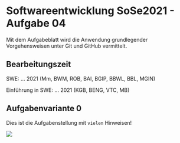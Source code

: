 # Softwareentwicklung SoSe2021 - Aufgabe 04

Mit dem Aufgabeblatt wird die Anwendung grundlegender Vorgehensweisen unter Git und GitHub vermittelt.

## Bearbeitungszeit

SWE: ... 2021 (Mm, BWM, ROB, BAI, BGIP, BBWL, BBL, MGIN)

Einführung in SWE: ... 2021 (KGB, BENG, VTC, MB)

## Aufgabenvariante 0

Dies ist die Aufgabenstellung mit `vielen` Hinweisen!

![](https://www.plantuml.com/plantuml/svg/hLHDRlCs4Dth58DqLq1HskuCg8Zx4oCmKWJfhe4GKDA8OasHwd2OD35ycnwZkroir8zZows55FWM1Zt3ntblgCUvTYo8VQCZKR0bM7jJulZ_JYZ3uOSq9dx2PzIs3N4FW_Zx8mmimdwbZ69b3Jm-ripj8abQBKnN_xAmJTAJRPU-aY97kBhQGVZF96IMHMaAjzrXePLJIDv8IDFeK7_Aje2rDPMIdiGHdmk4fItSfLHS-xpdH9DOaiAejnxfzf4oCcwmoP5S7AhQc54qBcc44RBRAso9CU6pmfTOEAUaQT1mN5cANwsd7hvzwFUdMdOmP5sMpSXV6eqIZuLBhqgSIAzGi2TqYNBEXsLx9nmZ1NLmssTsmvfbSC5_yXFRfwQyc98UFje2u3V_Wihv_Vd-pfjMOzVPuSv5mUfPC1xfdMa4xgnHR7jLzsH_nmr77vmGdwAJfAS6PQ0bAmcTIv83vSV9unhJ9lOtXw6YWnz8cA96TnO_wH0DV1CPomYaPCqHVFrHpg0Fz89HTTcrRGTuYGJXReCtQw4PkxqRIuqOgmdje2aZD2LqPS-h-D4sZM8qdzRvxOdEdqc-_sNU3eqhNQBxFynfEZeJqlGy77vbGOmm_wI6A2cirYAt9BXxCYyX6GzUZOKfuzPh7HF-4M9sIK4umCHa0xQhplXQ6OJxa8Snlvj4MNRMLB2O864Ek3ILfN9m-fVkB-0yJtBZ-71V4OwfiVyXVzpvE3B06bZrrFifacNdtdDePzBFBwAeStIkZz0Czj5O3UvHfdh_Mvww9-myO56pAsf2bMyi4MxOqnbRpTZrknExhlUb-XTqWxL6-hSGWXM9IctEy4s-NT3CZE2R87cumBcR6PqkSecXEMsTGpCtnPPv1_FEJSmKbVWVeobDGz1g-mff-hcQ9GvrzsQPExN2i8xJ-04r2eS76PEXV8scz8t-1m00)
